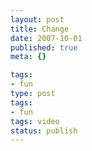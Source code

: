 ```yaml
---
layout: post
title: Change
date: 2007-10-01
published: true
meta: {}

tags:
- fun
type: post
tags:
- fun
tags: video
status: publish
---
```



